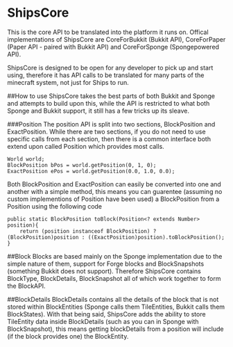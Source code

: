# ShipsCore
This is the core API to be translated into the platform it runs on. Offical implementations of ShipsCore are CoreForBukkit (Bukkit API), CoreForPaper (Paper API - paired with Bukkit API) and CoreForSponge (Spongepowered API).

ShipsCore is designed to be open for any developer to pick up and start using, therefore it has API calls to be translated for many parts of the minecraft system, not just for Ships to run. 

##How to use
ShipsCore takes the best parts of both Bukkit and Sponge and attempts to build upon this, while the API is restricted to what both Sponge and Bukkit support, it still has a few tricks up its sleave.

###Position
The position API is split into two sections, BlockPosition and ExactPosition. While there are two sections, if you do not need to use specific calls from each section, then there is a common interface both extend upon called Position which provides most calls.

    World world;
    BlockPosition bPos = world.getPosition(0, 1, 0);
    ExactPosition ePos = world.getPosition(0.0, 1.0, 0.0);
    
Both BlockPosition and ExactPosition can easily be converted into one and another with a simple method, this means you can guarentee (assuming no custom implementions of Position have been used) a BlockPosition from a Position using the following code

    public static BlockPosition toBlock(Position<? extends Number> position){
        return (position instanceof BlockPosition) ? (BlockPosition)position : ((ExactPosition)position).toBlockPosition();
    }
    
##Block
Blocks are based mainly on the Sponge implementation due to the simple nature of them, support for Forge blocks and BlockSnapshots (something Bukkit does not support). Therefore ShipsCore contains BlockType, BlockDetails, BlockSnapshot all of which work together to form the BlockAPI. 

##BlockDetails
BlockDetails contains all the details of the block that is not stored within BlockEntities (Sponge calls them TileEntities, Bukkit calls them BlockStates). With that being said, ShipsCore adds the ability to store TileEntity data inside BlockDetails (such as you can in Sponge with BlockSnapshot), this means getting blockDetails from a position will include (if the block provides one) the BlockEntity. 

